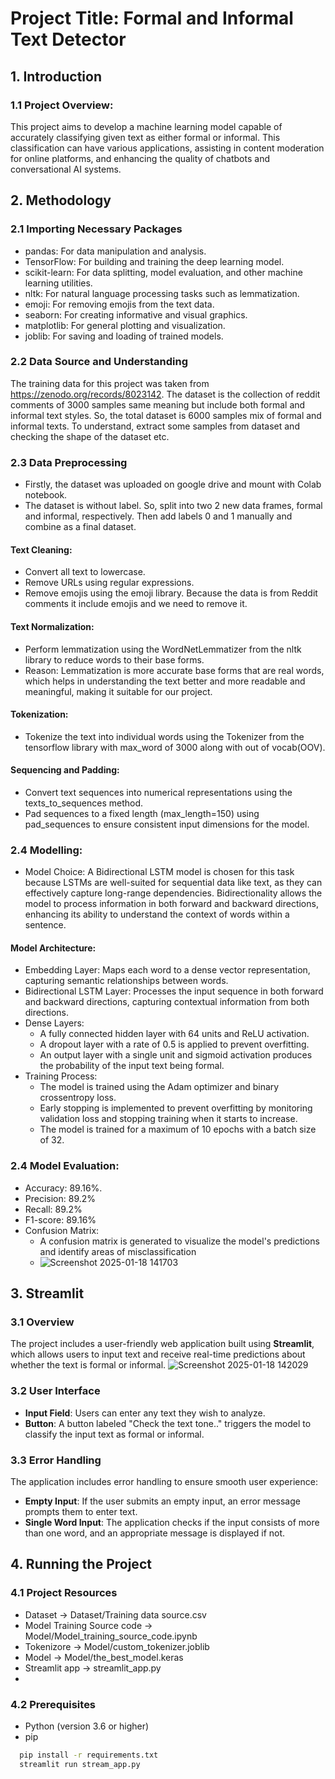 # Project Title: Formal and Informal Text Detector
## 1. Introduction
### 1.1 Project Overview: 
   This project aims to develop a machine learning model capable of accurately classifying given text as either formal or informal. This classification can have various applications, assisting in content moderation for online platforms, and enhancing the quality of chatbots and conversational AI systems.

## 2. Methodology
### 2.1 Importing Necessary Packages
- pandas: For data manipulation and analysis.
- TensorFlow: For building and training the deep learning model.
- scikit-learn: For data splitting, model evaluation, and other machine learning utilities.
- nltk: For natural language processing tasks such as lemmatization.
- emoji: For removing emojis from the text data.
- seaborn: For creating informative and visual graphics.
- matplotlib: For general plotting and visualization.
- joblib: For saving and loading of trained models.

### 2.2 Data Source and Understanding  
The training data for this project was taken from https://zenodo.org/records/8023142. The dataset is the collection of reddit comments of 3000 samples same meaning but include both formal and informal text styles. So, the total dataset is 6000 samples mix of formal and informal texts.
To understand, extract some samples from dataset and checking the shape of the dataset etc.
### 2.3 Data Preprocessing
- Firstly, the dataset was uploaded on google drive and mount with Colab notebook.
- The dataset is without label. So, split into two 2 new data frames, formal and informal, respectively. Then add labels 0 and 1 manually and combine as a final dataset. 
#### Text Cleaning:
- Convert all text to lowercase.
- Remove URLs using regular expressions.
- Remove emojis using the emoji library. Because the data is from Reddit comments it include emojis and we need to remove it.
#### Text Normalization:
- Perform lemmatization using the WordNetLemmatizer from the nltk library to reduce words to their base forms.
- Reason:  Lemmatization is more accurate base forms that are real words, which helps in understanding the text better and more readable and meaningful, making it suitable for our project.
#### Tokenization:
- Tokenize the text into individual words using the Tokenizer from the tensorflow library with max_word of 3000 along with out of vocab(OOV).
#### Sequencing and Padding:
- Convert text sequences into numerical representations using the texts_to_sequences method.
- Pad sequences to a fixed length (max_length=150) using pad_sequences to ensure consistent input dimensions for the model.
### 2.4 Modelling:
- Model Choice: A Bidirectional LSTM model is chosen for this task  because LSTMs are well-suited for sequential data like text, as they can effectively capture long-range dependencies. Bidirectionality allows the model to process information in both forward and backward directions, enhancing its ability to understand the context of words within a sentence.

#### Model Architecture:
- Embedding Layer: Maps each word to a dense vector representation, capturing semantic relationships between words.
- Bidirectional LSTM Layer: Processes the input sequence in both forward and backward directions, capturing contextual information from both directions.
- Dense Layers:
   - A fully connected hidden layer with 64 units and ReLU activation.
   - A dropout layer with a rate of 0.5 is applied to prevent overfitting.
   - An output layer with a single unit and sigmoid activation produces the probability of the input text being formal.
- Training Process:
   - The model is trained using the Adam optimizer and binary crossentropy loss.
   - Early stopping is implemented to prevent overfitting by monitoring validation loss and stopping training when it starts to increase.
   - The model is trained for a maximum of 10 epochs with a batch size of 32.
### 2.4 Model Evaluation:
   - Accuracy: 89.16%.
   - Precision: 89.2%
   - Recall: 89.2%
   - F1-score: 89.16%
- Confusion Matrix:
   - A confusion matrix is generated to visualize the model's predictions and identify areas of misclassification
   - ![Screenshot 2025-01-18 141703](https://github.com/user-attachments/assets/a57f9bd6-92a3-4355-be23-7966c780abd4)

## 3. Streamlit
### 3.1 Overview
The project includes a user-friendly web application built using **Streamlit**, which allows users to input text and receive real-time predictions about whether the text is formal or informal. 
![Screenshot 2025-01-18 142029](https://github.com/user-attachments/assets/f9701ac2-7fbd-4ee3-bfc9-5352e21dd665)

### 3.2 User Interface
- **Input Field**: Users can enter any text they wish to analyze.
- **Button**: A button labeled "Check the text tone.." triggers the model to classify the input text as formal or informal.

### 3.3 Error Handling
The application includes error handling to ensure smooth user experience:
- **Empty Input**: If the user submits an empty input, an error message prompts them to enter text.
- **Single Word Input**: The application checks if the input consists of more than one word, and an appropriate message is displayed if not.

## 4. Running the Project
### 4.1 Project Resources
   - Dataset -> Dataset/Training data source.csv
   - Model Training Source code -> Model/Model_training_source_code.ipynb
   - Tokenizore -> Model/custom_tokenizer.joblib
   - Model -> Model/the_best_model.keras
   - Streamlit app -> streamlit_app.py
   - 
### 4.2 Prerequisites
- Python (version 3.6 or higher)
- pip 

 ```bash
   pip install -r requirements.txt
   streamlit run stream_app.py
